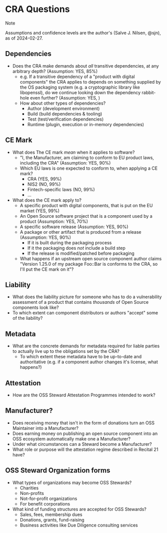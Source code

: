 # CRA Questions

> [!NOTE]
> Assumptions and confidence levels are the author's (Salve J. Nilsen, @sjn), as of 2024-02-27.

## Dependencies

* Does the CRA make demands about _all_ transitive dependencies, at any arbitrary depth? (Assumption: YES, 85%)
    - e.g. If a transitive dependency of a "product with digital components" the CRA applies to depends on something supplied by the OS packaging system (e.g. a cryptographic library like libopenssl), do we continue looking down the dependency rabbit-hole even further? (Assumption: YES, )
    - How about other types of dependencies?
        - Author (development environment)
        - Build (build dependencies & tooling)
        - Test (test/verification dependencies)
        - Runtime (plugin, execution or in-memory dependencies)

## CE Mark

* What does The CE mark _mean_ when it applies to software?
    * "I, the Manufacturer, am claiming to conform to EU product laws, including the CRA" (Assumption: YES, 90%)
    * Which EU laws is one expected to conform to, when applying a CE mark?
        * CRA (YES, 99%)
        * NIS2 (NO, 99%)
        * Fintech-specific laws (NO, 99%)
        * ...
* What does the CE mark apply to?
    * A specific product with digital components, that is put on the EU market (YES, 99%)
    * An Open Source software project that is a component used by a product (Assumption: YES, 70%)
    * A specific software release (Assumption: YES, 90%)
    * A package or other artifact that is produced from a release (Assumption: YES, 90%)
        * If it is built during the packaging process
        * If it the packaging does _not_ include a build step
        * If the release is modified/patched before packaging
    * What happens if an upstream open source component author claims "Version 1.25.0 of my package Foo::Bar is conforms to the CRA, so I'll put the CE mark on it"?

## Liability

* What does the liability picture for someone who has to do a vulnerability assessment of a product that contains _thousands_ of Open Source components look like?
* To which extent can component distributors or authors "accept" some of the liability?

## Metadata

* What are the concrete demands for metadata required for liable parties to actually live up to the obligations set by the CRA?
    * To which extent these metadata have to be up-to-date and authoritative (e.g. if a component author changes it's license, what happens?)

## Attestation

* How are the OSS Steward Attestation Programmes intended to work?

## Manufacturer?

* Does receiving money that isn't in the form of donations turn an OSS Maintainer into a Manufacturer?
* Does earning money on publishing an open source component into an OSS ecosystem automatically make one a Manufacturer?
* Under what circumstances can a Steward become a Manufacturer?
* What role or purpose will the attestation regime described in Recital 21 have?

## OSS Steward Organization forms

* What types of organizations may become OSS Stewards?
    * Charities
    * Non-profits
    * Not-for-profit organizations
    * For benefit corporations
* What kind of funding structures are accepted for OSS Stewards?
    * Sales, fees, membership dues
    * Donations, grants, fund-raising
    * Business activities like Due Diligence consulting services
